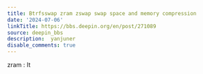 ```yaml
---
title: Btrfsswap zram zswap swap space and memory compression
date: '2024-07-06'
linkTitle: https://bbs.deepin.org/en/post/271089
source: deepin_bbs
description:  yanjuner 
disable_comments: true
---
```

zram : It 
